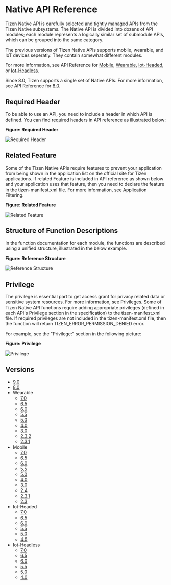 # Native API Reference

Tizen Native API is carefully selected and tightly managed APIs from the Tizen Native subsystems. The Native API is divided into dozens of API modules; each module represents a logically similar set of submodule APIs, which can be grouped into the same category.

The previous versions of Tizen Native APIs supports mobile, wearable, and IoT devices seperatly. They contain somewhat different modules.

For more information, see API Reference for <a href="mobile/latest/index.html" target="_blank">Mobile</a>, <a href="wearable/latest/index.html" target="_blank">Wearable</a>, <a href="iot-headed/latest/index.html" target="_blank">Iot-Headed</a>, or <a href="iot-headless/latest/index.html" target="_blank">Iot-Headless</a>.

Since 8.0, Tizen supports a single set of Native APIs. For more information, see API Reference for <a href="common/latest/index.html" target="_blank">8.0</a>.


## Required Header

To be able to use an API, you need to include a header in which API is defined. You can find required headers in API reference as illustrated below:

**Figure: Required Header**

![Required Header](media/required_header.png)


## Related Feature

Some of the Tizen Native APIs require features to prevent your application from being shown in the application list on the official site for Tizen applications. If related Feature is included in API reference as shown below and your application uses that feature, then you need to declare the feature in the tizen-manifest.xml file. For more information, see Application Filtering.

**Figure: Related Feature**

![Related Feature](media/related_feature.png)


## Structure of Function Descriptions

In the function documentation for each module, the functions are described using a unified structure, illustrated in the below example.

**Figure: Reference Structure**

![Reference Structure](media/function_structure.png)


## Privilege

The privilege is essential part to get access grant for privacy related data or sensitive system resources. For more information, see Privileges.
Some of Tizen Native API functions require adding appropriate privileges (defined in each API's Privilege section in the specification) to the tizen-manifest.xml file. If required privileges are not included in the tizen-manifest.xml file, then the function will return TIZEN_ERROR_PERMISSION_DENIED error.

For example, see the "Privilege:" section in the following picture:

**Figure: Privilege**

![Privilege](media/native_privilege.png)


## Versions
<ul>
<li><a href="common/9.0/index.html" target="_blank">9.0</a></li>
<li><a href="common/8.0/index.html" target="_blank">8.0</a></li>
</li>
<li>Wearable
  <ul>
    <li><a href="wearable/7.0/index.html" target="_blank">7.0</a></li>
    <li><a href="wearable/6.5/index.html" target="_blank">6.5</a></li>
    <li><a href="wearable/6.0/index.html" target="_blank">6.0</a></li>
    <li><a href="wearable/5.5/index.html" target="_blank">5.5</a></li>
    <li><a href="wearable/5.0/index.html" target="_blank">5.0</a></li>
    <li><a href="wearable/4.0/index.html" target="_blank">4.0</a></li>
    <li><a href="wearable/3.0/index.html" target="_blank">3.0</a></li>
    <li><a href="wearable/2.3.2/index.html" target="_blank">2.3.2</a></li>
    <li><a href="archive/org.tizen.apireference_2.3.1.zip">2.3.1</a></li>
  </ul>
</li>
<li>Mobile
  <ul>
    <li><a href="mobile/7.0/index.html" target="_blank">7.0</a></li>
    <li><a href="mobile/6.5/index.html" target="_blank">6.5</a></li>
    <li><a href="mobile/6.0/index.html" target="_blank">6.0</a></li>
    <li><a href="mobile/5.5/index.html" target="_blank">5.5</a></li>
    <li><a href="mobile/5.0/index.html" target="_blank">5.0</a></li>
    <li><a href="mobile/4.0/index.html" target="_blank">4.0</a></li>
    <li><a href="mobile/3.0/index.html" target="_blank">3.0</a></li>
    <li><a href="mobile/2.4/index.html" target="_blank">2.4</a></li>
    <li><a href="archive/org.tizen.apireference_2.3.1.zip">2.3.1</a></li>
    <li><a href="archive/org.tizen.apireference_2.3.0.zip">2.3</a></li>
  </ul>
</li>
<li>Iot-Headed
  <ul>
    <li><a href="iot-headed/7.0/index.html" target="_blank">7.0</a></li>
    <li><a href="iot-headed/6.5/index.html" target="_blank">6.5</a></li>
    <li><a href="iot-headed/6.0/index.html" target="_blank">6.0</a></li>
    <li><a href="iot-headed/5.5/index.html" target="_blank">5.5</a></li>
    <li><a href="iot-headed/5.0/index.html" target="_blank">5.0</a></li>
    <li><a href="iot-headed/4.0/index.html" target="_blank">4.0</a></li>
  </ul>
</li>
<li>Iot-Headless
  <ul>
    <li><a href="iot-headless/7.0/index.html" target="_blank">7.0</a></li>
    <li><a href="iot-headless/6.5/index.html" target="_blank">6.5</a></li>
    <li><a href="iot-headless/6.0/index.html" target="_blank">6.0</a></li>
    <li><a href="iot-headless/5.5/index.html" target="_blank">5.5</a></li>
    <li><a href="iot-headless/5.0/index.html" target="_blank">5.0</a></li>
    <li><a href="iot-headless/4.0/index.html" target="_blank">4.0</a></li>
  </ul>
</li>
</ul>
